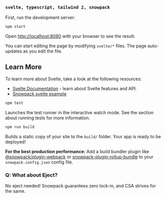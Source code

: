 ### `svelte, typescript, tailwind 2, snowpack`

First, run the development server:

```bash
npm start
```

Open [http://localhost:8080](http://localhost:8080) with your browser to see the result.

You can start editing the page by modifying `svelte/*` files. The page auto-updates as you edit the file.

## Learn More

To learn more about Svelte, take a look at the following resources:

-   [Svelte Documentation](https://svelte.dev) - learn about Svelte features and API.
-   [Snowpack svelte example](https://www.snowpack.dev/tutorials/svelte)

```bash
npm test
```

Launches the test runner in the interactive watch mode.
See the section about running tests for more information.

```bash
npm run build
```

Builds a static copy of your site to the `build/` folder.
Your app is ready to be deployed!

**For the best production performance:** Add a build bundler plugin like [@snowpack/plugin-webpack](https://github.com/snowpackjs/snowpack/tree/main/plugins/plugin-webpack) or [snowpack-plugin-rollup-bundle](https://github.com/ParamagicDev/snowpack-plugin-rollup-bundle) to your `snowpack.config.json` config file.

### Q: What about Eject?

No eject needed! Snowpack guarantees zero lock-in, and CSA strives for the same.
